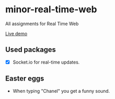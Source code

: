 # minor-real-time-web
All assignments for Real Time Web

[Live demo](https://rtw-tv-1337.herokuapp.com/)

## Used packages
* [x] Socket.io for real-time updates.

## Easter eggs
* When typing "Chanel" you get a funny sound.
